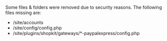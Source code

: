 Some files & folders were removed due to security reasons.
The following files missing are:
 * /site/accounts
 * /site/config/config.php
 * /site/plugins/shopkit/gateways/*-paypalexpress/config.php
